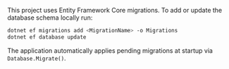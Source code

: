 

This project uses Entity Framework Core migrations. To add or update the
database schema locally run:

```bash
dotnet ef migrations add <MigrationName> -o Migrations
dotnet ef database update
```

The application automatically applies pending migrations at startup via
`Database.Migrate()`.
